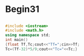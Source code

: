 # Begin31
## 
```cpp
#include <iostream>
#include <math.h>
using namespace std;
int main()
{float Tf,Tc;cout<<"Tf=";cin>>Tf;
Tc=(Tf-32)*5/9;cout<<"Tc="<<Tc;}
```
